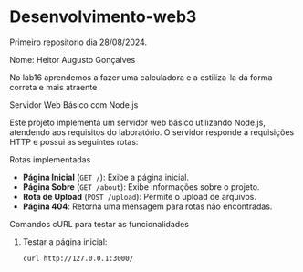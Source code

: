 # Desenvolvimento-web3
Primeiro repositorio dia 28/08/2024.

Nome: Heitor Augusto Gonçalves



No lab16 aprendemos a fazer uma calculadora e a estiliza-la da forma correta e mais atraente

 Servidor Web Básico com Node.js

Este projeto implementa um servidor web básico utilizando Node.js, atendendo aos requisitos do laboratório. O servidor responde a requisições HTTP e possui as seguintes rotas:

 Rotas implementadas

- **Página Inicial** (`GET /`): Exibe a página inicial.
- **Página Sobre** (`GET /about`): Exibe informações sobre o projeto.
- **Rota de Upload** (`POST /upload`): Permite o upload de arquivos.
- **Página 404**: Retorna uma mensagem para rotas não encontradas.

 Comandos cURL para testar as funcionalidades

1. Testar a página inicial:
   ```bash
   curl http://127.0.0.1:3000/
